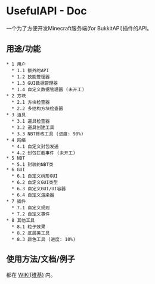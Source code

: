 # UsefulAPI - Doc
一个为了方便开发Minecraft服务端(for BukkitAPI)插件的API。

用途/功能
--------
```
* 1 用户
  * 1.1 额外的API
  * 1.2 技能管理器
  * 1.3 GUI数据管理器
  * 1.4 自定义数据管理器 (未开工)
* 2 方块
  * 2.1 方块检查器
  * 2.2 多结构方块检查器
* 3 道具
  * 3.1 道具检查器
  * 3.2 道具创建工具
  * 3.3 NBT修改工具 (进度: 90%)
* 4 网络
  * 4.1 自定义封包发送
  * 4.2 封包拦截事件 (未开工)
* 5 NBT
  * 5.1 封装的NBT类
* 6 GUI
  * 6.1 自定义树形GUI
  * 6.2 自定义GUI类型
  * 6.3 自定义GUI/UI容器
  * 6.4 自定义渲染器
* 7 插件
  * 7.1 自定义规则
  * 7.2 自定义事件
* 8 其他工具
  * 8.1 粒子效果
  * 8.2 底层类工具
  * 8.3 颜色工具 (进度: 10%)
```

使用方法/文档/例子
--------
都在 [WIKI(维基)](https://github.com/imfanhua/Minecraft-UAPI/wiki) 内。